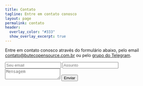 ```yaml
---
title: Contato
tagline: Entre em contato conosco
layout: page
permalink: contato
header:
  overlay_color: "#333"
  show_overlay_excerpt: true
---
```


Entre em contato conosco através do formulário abaixo, pelo email [contato@butecopensource.com.br](mailto:contato@butecopensource.com.br) ou pelo [grupo do Telegram](https://t.me/butecopensource).

<form action="https://submit-form.com/uVyXk7USzrTtzJlqrb30l" target="_self" style="background-color: unset;">
   <input type="text" name="email" placeholder="Seu email" required>
   <input type="text" name="subject" placeholder="Assunto" required>
   <textarea name="message" placeholder="Mensagem" required></textarea>
   <button type="submit" class="btn btn--primary">Enviar</button>
</form>
